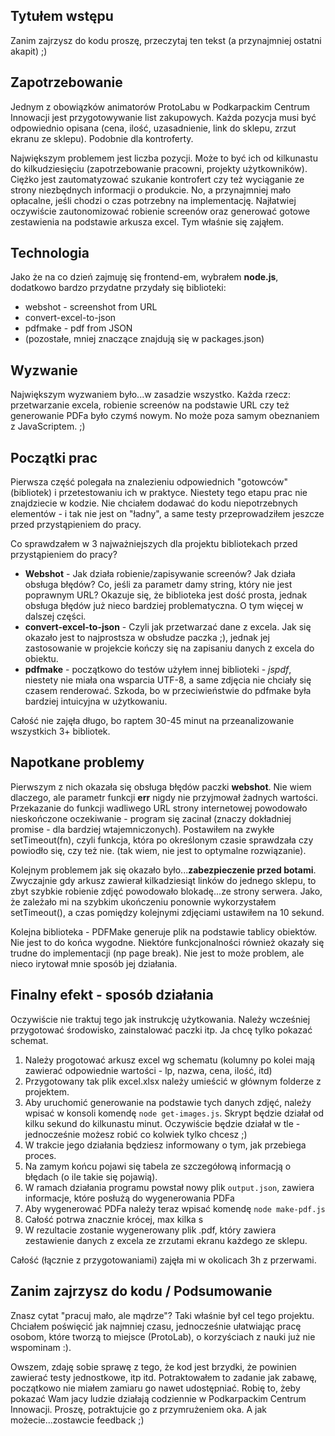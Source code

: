## Tytułem wstępu
Zanim zajrzysz do kodu proszę, przeczytaj ten tekst (a przynajmniej ostatni akapit) ;)

## Zapotrzebowanie
Jednym z obowiązków animatorów ProtoLabu w Podkarpackim Centrum Innowacji jest przygotowywanie list zakupowych. Każda pozycja musi być odpowiednio opisana (cena, ilość, uzasadnienie, link do sklepu, zrzut ekranu ze sklepu). Podobnie dla kontroferty.

Największym problemem jest liczba pozycji. Może to być ich od kilkunastu do kilkudziesięciu (zapotrzebowanie pracowni, projekty użytkowników). Ciężko jest zautomatyzować szukanie kontrofert czy też wyciąganie ze strony niezbędnych informacji o produkcie. No, a przynajmniej mało opłacalne, jeśli chodzi o czas potrzebny na implementację. Najłatwiej oczywiście zautonomizować robienie screenów oraz generować gotowe zestawienia na podstawie arkusza excel. Tym właśnie się zająłem.

## Technologia
 Jako że na co dzień zajmuję się frontend-em, wybrałem **node.js**, dodatkowo bardzo przydatne przydały się biblioteki:
- webshot - screenshot from URL
- convert-excel-to-json
- pdfmake - pdf from JSON
- (pozostałe, mniej znaczące znajdują się w packages.json)

## Wyzwanie
Największym wyzwaniem było...w zasadzie wszystko. Każda rzecz: przetwarzanie excela, robienie screenów na podstawie URL czy też generowanie PDFa było czymś nowym. No może poza samym obeznaniem z JavaScriptem. ;)

## Początki prac
Pierwsza część polegała na znalezieniu odpowiednich "gotowców" (bibliotek) i przetestowaniu ich w praktyce. Niestety tego etapu prac nie znajdziecie w kodzie. Nie chciałem dodawać do kodu niepotrzebnych elementów - i tak nie jest on "ładny", a same testy przeprowadziłem jeszcze przed przystąpieniem do pracy.

Co sprawdzałem w 3 najważniejszych dla projektu bibliotekach przed przystąpieniem do pracy?
- **Webshot** - Jak działa robienie/zapisywanie screenów? Jak działa obsługa błędów? Co, jeśli za parametr damy string, który nie jest poprawnym URL? Okazuje się, że biblioteka jest dość prosta, jednak obsługa błędów już nieco bardziej problematyczna. O tym więcej w dalszej części.
- **convert-excel-to-json** - Czyli jak przetwarzać dane z excela. Jak się okazało jest to najprostsza w obsłudze paczka ;), jednak jej zastosowanie w projekcie kończy się na zapisaniu danych z excela do obiektu.
- **pdfmake** - początkowo do testów użyłem innej biblioteki - *jspdf*, niestety nie miała ona wsparcia UTF-8, a same zdjęcia nie chciały się czasem renderować. Szkoda, bo w przeciwieństwie do pdfmake była bardziej intuicyjna w użytkowaniu.

Całość nie zajęła długo, bo raptem 30-45 minut na przeanalizowanie wszystkich 3+ bibliotek.

## Napotkane problemy
Pierwszym z nich okazała się obsługa błędów paczki **webshot**. Nie wiem dlaczego, ale parametr funkcji **err** nigdy nie przyjmował żadnych wartości. Przekazanie do funkcji wadliwego URL strony internetowej powodowało nieskończone oczekiwanie - program się zacinał (znaczy dokładniej promise - dla bardziej wtajemniczonych). Postawiłem na zwykłe setTimeout(fn), czyli funkcja, która po określonym czasie sprawdzała czy powiodło się, czy też nie. (tak wiem, nie jest to optymalne rozwiązanie).

Kolejnym problemem jak się okazało było...**zabezpieczenie przed botami**. Zwyczajnie gdy arkusz zawierał kilkadziesiąt linków do jednego sklepu, to zbyt szybkie robienie zdjęć powodowało blokadę...ze strony serwera. Jako, że zależało mi na szybkim ukończeniu ponownie wykorzystałem setTimeout(), a czas pomiędzy kolejnymi zdjęciami ustawiłem na 10 sekund.

Kolejna biblioteka - PDFMake generuje plik na podstawie tablicy obiektów. Nie jest to do końca wygodne. Niektóre funkcjonalności również okazały się trudne do implementacji (np page break). Nie jest to może problem, ale nieco irytował mnie sposób jej działania.

## Finalny efekt - sposób działania
Oczywiście nie traktuj tego jak instrukcję użytkowania. Należy wcześniej przygotować środowisko, zainstalować paczki itp. Ja chcę tylko pokazać schemat.

1. Należy progotować arkusz excel wg schematu (kolumny po kolei mają zawierać odpowiednie wartości - lp, nazwa, cena, ilość, itd)
2. Przygotowany tak plik excel.xlsx należy umieścić w głównym folderze z projektem.
3. Aby uruchomić generowanie na podstawie tych danych zdjęć, należy wpisać w konsoli komendę `node get-images.js`. Skrypt będzie działał od kilku sekund do kilkunastu minut. Oczywiście będzie działał w tle - jednocześnie możesz robić co kolwiek tylko chcesz ;)
4. W trakcie jego działania będziesz informowany o tym, jak przebiega proces.
5. Na zamym końcu pojawi się tabela ze szczegółową informacją o błędach (o ile takie się pojawią).
6. W ramach działania programu powstał nowy plik `output.json`, zawiera informacje, które posłużą do wygenerowania PDFa
7. Aby wygenerować PDFa należy teraz wpisać komendę `node make-pdf.js`
8. Całość potrwa znacznie krócej, max kilka s
9. W rezultacie zostanie wygenerowany plik .pdf, który zawiera zestawienie danych z excela ze zrzutami ekranu każdego ze sklepu.

Całość (łącznie z przygotowaniami) zajęła mi w okolicach 3h z przerwami.

## Zanim zajrzysz do kodu / Podsumowanie
Znasz cytat "pracuj mało, ale mądrze"? Taki właśnie był cel tego projektu. Chciałem poświęcić jak najmniej czasu, jednocześnie ułatwiając pracę osobom, które tworzą to miejsce (ProtoLab), o korzyściach z nauki już nie wspominam :). 

Owszem, zdaję sobie sprawę z tego, że kod jest brzydki, że powinien zawierać testy jednostkowe, itp itd. Potraktowałem to zadanie jak zabawę, początkowo nie miałem zamiaru go nawet udostępniać. Robię to, żeby pokazać Wam jacy ludzie działają codziennie w Podkarpackim Centrum Innowacji. Proszę, potraktujcie go z przymrużeniem oka. A jak możecie...zostawcie feedback ;)